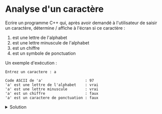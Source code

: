 # Analyse d'un caractère

Ecrire un programme C++ qui, après avoir demandé à l'utilisateur de saisir un caractère, détermine / affiche à l'écran si ce caractère :

1. est une lettre de l'alphabet
2. est une lettre minuscule de l'alphabet 
3. est un chiffre
4. est un symbole de ponctuation

Un exemple d'exécution :
~~~text
Entrez un caractere : a

Code ASCII de 'a'                   : 97
'a' est une lettre de l'alphabet    : vrai
'a' est une lettre minuscule        : vrai
'a' est un chiffre                  : faux
'a' est un caractere de ponctuation : faux
~~~
























<details>
<summary>Solution</summary>

~~~cpp
#include <cctype>
#include <cstdlib>
#include <iostream>
#include <string>

using namespace std;

string vraiFaux(bool b) {
   return b ? "vrai" : "faux";
}

int main() {
   unsigned char c;
   cout << "Entrez un caractere : ";
   cin >> c;
   cout << endl
        << "Code ASCII de '" << c << "'                   : "
        << (int) c << endl
        << "'" << c << "' est une lettre de l'alphabet    : "
        << vraiFaux(isalpha(c)) << endl
        << "'" << c << "' est une lettre minuscule        : "
        << vraiFaux(islower(c)) << endl        
        << "'" << c << "' est un chiffre                  : "
        << vraiFaux(isdigit(c)) << endl
        << "'" << c << "' est un caractere de ponctuation : "
        << vraiFaux(ispunct(c)) << endl;
           
   return EXIT_SUCCESS;
}
~~~



</details>